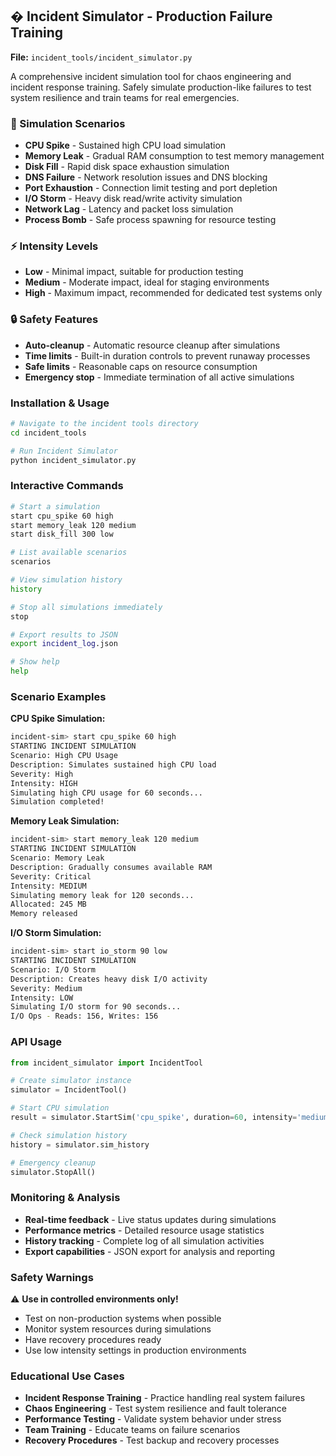 ## � Incident Simulator - Production Failure Training

**File:** `incident_tools/incident_simulator.py`

A comprehensive incident simulation tool for chaos engineering and incident response training. Safely simulate production-like failures to test system resilience and train teams for real emergencies.

### 🎯 Simulation Scenarios
- **CPU Spike** - Sustained high CPU load simulation
- **Memory Leak** - Gradual RAM consumption to test memory management
- **Disk Fill** - Rapid disk space exhaustion simulation
- **DNS Failure** - Network resolution issues and DNS blocking
- **Port Exhaustion** - Connection limit testing and port depletion
- **I/O Storm** - Heavy disk read/write activity simulation
- **Network Lag** - Latency and packet loss simulation
- **Process Bomb** - Safe process spawning for resource testing

### ⚡ Intensity Levels
- **Low** - Minimal impact, suitable for production testing
- **Medium** - Moderate impact, ideal for staging environments
- **High** - Maximum impact, recommended for dedicated test systems only

### 🔒 Safety Features
- **Auto-cleanup** - Automatic resource cleanup after simulations
- **Time limits** - Built-in duration controls to prevent runaway processes
- **Safe limits** - Reasonable caps on resource consumption
- **Emergency stop** - Immediate termination of all active simulations

### Installation & Usage
```bash
# Navigate to the incident tools directory
cd incident_tools

# Run Incident Simulator
python incident_simulator.py
```

### Interactive Commands
```bash
# Start a simulation
start cpu_spike 60 high
start memory_leak 120 medium
start disk_fill 300 low

# List available scenarios
scenarios

# View simulation history
history

# Stop all simulations immediately
stop

# Export results to JSON
export incident_log.json

# Show help
help
```

### Scenario Examples

**CPU Spike Simulation:**
```bash
incident-sim> start cpu_spike 60 high
STARTING INCIDENT SIMULATION
Scenario: High CPU Usage
Description: Simulates sustained high CPU load
Severity: High
Intensity: HIGH
Simulating high CPU usage for 60 seconds...
Simulation completed!
```

**Memory Leak Simulation:**
```bash
incident-sim> start memory_leak 120 medium
STARTING INCIDENT SIMULATION
Scenario: Memory Leak  
Description: Gradually consumes available RAM
Severity: Critical
Intensity: MEDIUM
Simulating memory leak for 120 seconds...
Allocated: 245 MB
Memory released
```

**I/O Storm Simulation:**
```bash
incident-sim> start io_storm 90 low
STARTING INCIDENT SIMULATION
Scenario: I/O Storm
Description: Creates heavy disk I/O activity
Severity: Medium
Intensity: LOW
Simulating I/O storm for 90 seconds...
I/O Ops - Reads: 156, Writes: 156
```

### API Usage
```python
from incident_simulator import IncidentTool

# Create simulator instance
simulator = IncidentTool()

# Start CPU simulation
result = simulator.StartSim('cpu_spike', duration=60, intensity='medium')

# Check simulation history
history = simulator.sim_history

# Emergency cleanup
simulator.StopAll()
```

### Monitoring & Analysis
- **Real-time feedback** - Live status updates during simulations
- **Performance metrics** - Detailed resource usage statistics
- **History tracking** - Complete log of all simulation activities
- **Export capabilities** - JSON export for analysis and reporting

### Safety Warnings
⚠️ **Use in controlled environments only!**
- Test on non-production systems when possible
- Monitor system resources during simulations
- Have recovery procedures ready
- Use low intensity settings in production environments

### Educational Use Cases
- **Incident Response Training** - Practice handling real system failures
- **Chaos Engineering** - Test system resilience and fault tolerance
- **Performance Testing** - Validate system behavior under stress
- **Team Training** - Educate teams on failure scenarios
- **Recovery Procedures** - Test backup and recovery processes